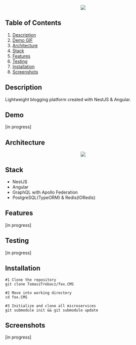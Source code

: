 <p align="center">
  <img src="https://i.ibb.co/c3t7HF2/readme-HEADER.png" />
</p>

## Table of Contents
1. [Description](#description)
2. [Demo GIF](#demo)
3. [Architecture](#architecture)
4. [Stack](#stack)
5. [Features](#features)
6. [Testing](#testing)
7. [Installation](#installation)
8. [Screenshots](#screenshots)
## Description

Lightweight blogging platform created with NestJS & Angular.

## Demo
[in progress]

## Architecture
<p align="center">
  <img src="https://i.ibb.co/CK0JdCc/fox-cms-architecture.png" />
</p>

## Stack

- NestJS
- Angular
- GraphQL with Apollo Federation
- PostgreSQL(TypeORM) & Redis(IORedis)

## Features
[in progress]

## Testing
[in progress]
## Installation

```
#1 Clone the repository
git clone TomaszTrebacz/fox.CMS

#2 Move into working directory
cd fox.CMS

#3 Initialize and clone all microservices
git submodule init && git submodule update
```

## Screenshots
[in progress]
